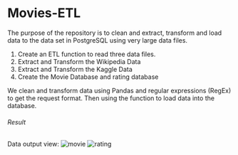 # Movies-ETL
The purpose of the repository is to clean and extract, transform and load data to the data set in PostgreSQL using very large data files.

1. Create an ETL function to read three data files.
2. Extract and Transform the Wikipedia Data
3. Extract and Transform the Kaggle Data
4. Create the Movie Database and rating database

We clean and transform data using Pandas and regular expressions (RegEx) to get the request format. Then using the function to load data into the database.

###### Result
Data output view:
![movie](https://myoctocat.com/assets/images/base-octocat.svg)
![rating](https://myoctocat.com/assets/images/base-octocat.svg)